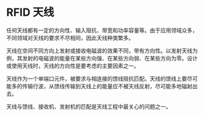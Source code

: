 # RFID 天线

任何天线都有一定的方向性、输入阻抗、带宽和功率容量等。由于应用领域众多，不同领域对天线的要求不尽相同，因此天线种类繁多。

天线在空间不同方向上发射或接收电磁波的效果不同，带有方向性。以发射天线为例，其发射的电磁波的能量在某些方向强、在某些方向弱、在某些方向为零。设计或使用天线时，天线的方向性是要考虑的主要因素之一。

天线作为一个单端口元件，被要求与相连接的馈线阻抗匹配。天线的馈线上要尽可能多的传输行波，从馈线传输到天线上的能量应不被天线反射，尽可能多地辐射出去。

天线与馈线、接收机、发射机的匹配是天线工程中最关心的问题之一。

